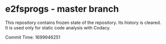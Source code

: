 # e2fsprogs - master branch

This repository contains frozen state of the repository.
Its history is cleared. It is used only for static code
analysis with Codacy.

Commit Time: 1699946251